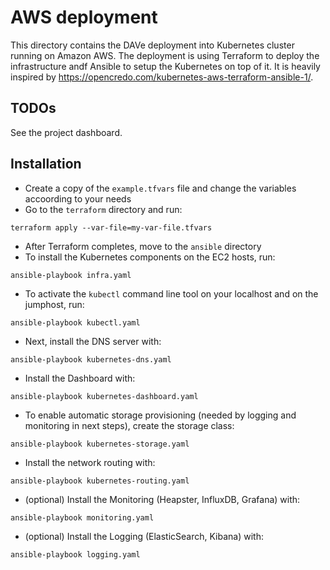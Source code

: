 # AWS deployment

This directory contains the DAVe deployment into Kubernetes cluster running on Amazon AWS. The deployment is using Terraform to deploy the infrastructure andf Ansible to setup the Kubernetes on top of it. It is heavily inspired by https://opencredo.com/kubernetes-aws-terraform-ansible-1/.

## TODOs

See the project dashboard.

## Installation

* Create a copy of the `example.tfvars` file and change the variables accoording to your needs
* Go to the `terraform` directory and run:
```
terraform apply --var-file=my-var-file.tfvars
```
* After Terraform completes, move to the `ansible` directory
* To install the Kubernetes components on the EC2 hosts, run:
```
ansible-playbook infra.yaml
```
* To activate the `kubectl` command line tool on your localhost and on the jumphost, run:
```
ansible-playbook kubectl.yaml
```
* Next, install the DNS server with:
```
ansible-playbook kubernetes-dns.yaml
```
* Install the Dashboard with:
```
ansible-playbook kubernetes-dashboard.yaml
```
* To enable automatic storage provisioning (needed by logging and monitoring in next steps), create the storage class:
```
ansible-playbook kubernetes-storage.yaml
```
* Install the network routing with:
```
ansible-playbook kubernetes-routing.yaml
```
* (optional) Install the Monitoring (Heapster, InfluxDB, Grafana) with:
```
ansible-playbook monitoring.yaml
```
* (optional) Install the Logging (ElasticSearch, Kibana) with:
```
ansible-playbook logging.yaml
```
